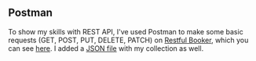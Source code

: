 ## Postman
To show my skills with REST API, I've used Postman to make some basic requests (GET, POST, PUT, DELETE, PATCH) on <a href="https://restful-booker.herokuapp.com" targer="_blank">Restful Booker</a>, which you can see <a href="https://youtu.be/bNZhNzQdV9Q" target="_blank">here</a>.
I added a [JSON file](/portfolio/Postman/Restful%20Booker.postman_collection.json) with my collection as well.
